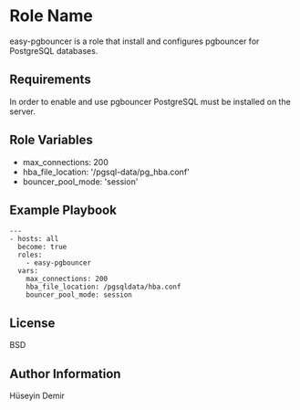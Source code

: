 Role Name
=========

easy-pgbouncer is a role that install and configures pgbouncer for PostgreSQL databases. 

Requirements
------------

In order to enable and use pgbouncer PostgreSQL must be installed on the server.

Role Variables
--------------

* max_connections: 200
* hba_file_location: '/pgsql-data/pg_hba.conf'
* bouncer_pool_mode: 'session'


Example Playbook
----------------

```
---
- hosts: all
  become: true
  roles:
    - easy-pgbouncer
  vars:
    max_connections: 200
    hba_file_location: /pgsqldata/hba.conf
    bouncer_pool_mode: session
```

License
-------

BSD

Author Information
------------------

Hüseyin Demir